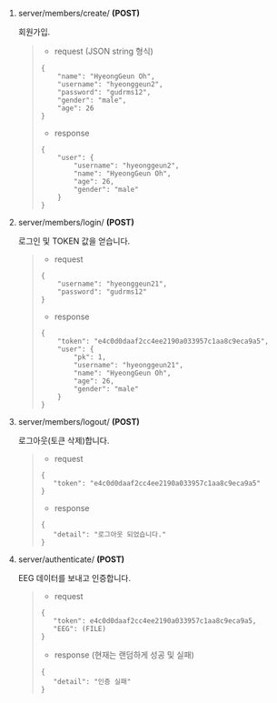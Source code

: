 1. server/members/create/ **(POST)**

   회원가입.

   > - request (JSON string 형식)
   >
   > ```
   > {
   >     "name": "HyeongGeun Oh",
   >     "username": "hyeonggeun2",
   >     "password": "gudrms12",
   >     "gender": "male",
   >     "age": 26
   > }
   > ```
   >
   > 
   >
   > - response
   >
   > ```
   > {
   >     "user": {
   >         "username": "hyeonggeun2",
   >         "name": "HyeongGeun Oh",
   >         "age": 26,
   >         "gender": "male"
   >     }
   > }
   > ```

   

2. server/members/login/ **(POST)**

   로그인 및 TOKEN 값을 얻습니다.

   > - request
   >
   > ```
   > {
   >     "username": "hyeonggeun21",
   >     "password": "gudrms12"
   > }
   > ```
   >
   > 
   >
   > - response
   >
   > ```
   > {
   >     "token": "e4c0d0daaf2cc4ee2190a033957c1aa8c9eca9a5",
   >     "user": {
   >         "pk": 1,
   >         "username": "hyeonggeun21",
   >         "name": "HyeongGeun Oh",
   >         "age": 26,
   >         "gender": "male"
   >     }
   > }
   > ```

   

3. server/members/logout/ **(POST)**

   로그아웃(토큰 삭제)합니다.

   >- request
   >
   >```
   >{
   >    "token": "e4c0d0daaf2cc4ee2190a033957c1aa8c9eca9a5"
   >}
   >```
   >
   >
   >
   >- response
   >
   >```
   >{
   >    "detail": "로그아웃 되었습니다."
   >}
   >```

   

4. server/authenticate/ **(POST)**

   EEG 데이터를 보내고 인증합니다.

   >- request
   >
   >```
   >{
   >	"token": e4c0d0daaf2cc4ee2190a033957c1aa8c9eca9a5,
   >	"EEG": (FILE)
   >}
   >```
   >
   >
   >
   >- response (현재는 랜덤하게 성공 및 실패)
   >
   >```
   >{
   >    "detail": "인증 실패"
   >}
   >```

   
